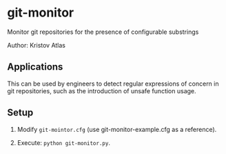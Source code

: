 # git-monitor
Monitor git repositories for the presence of configurable substrings

Author: Kristov Atlas

## Applications

This can be used by engineers to detect regular expressions of concern in git repositories, such as the introduction of unsafe function usage.

## Setup

1. Modify ```git-mointor.cfg``` (use git-monitor-example.cfg as a reference).

2. Execute: ```python git-monitor.py```.